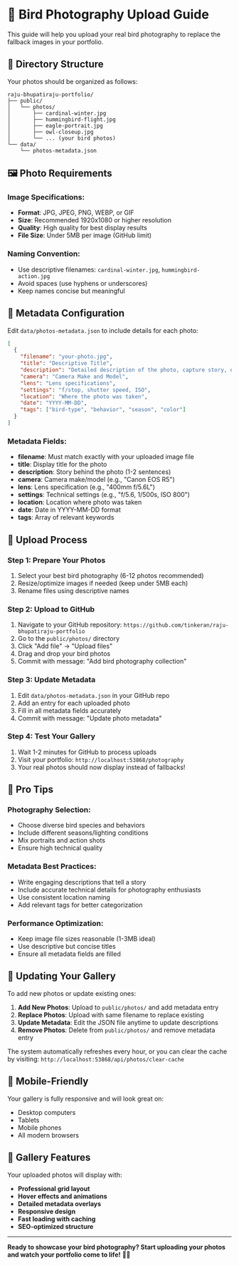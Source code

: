 # 📸 Bird Photography Upload Guide

This guide will help you upload your real bird photography to replace the fallback images in your portfolio.

## 📁 Directory Structure

Your photos should be organized as follows:

```
raju-bhupatiraju-portfolio/
├── public/
│   └── photos/
│       ├── cardinal-winter.jpg
│       ├── hummingbird-flight.jpg
│       ├── eagle-portrait.jpg
│       ├── owl-closeup.jpg
│       └── ... (your bird photos)
└── data/
    └── photos-metadata.json
```

## 🖼️ Photo Requirements

### **Image Specifications:**
- **Format**: JPG, JPEG, PNG, WEBP, or GIF
- **Size**: Recommended 1920x1080 or higher resolution
- **Quality**: High quality for best display results
- **File Size**: Under 5MB per image (GitHub limit)

### **Naming Convention:**
- Use descriptive filenames: `cardinal-winter.jpg`, `hummingbird-action.jpg`
- Avoid spaces (use hyphens or underscores)
- Keep names concise but meaningful

## 📝 Metadata Configuration

Edit `data/photos-metadata.json` to include details for each photo:

```json
[
  {
    "filename": "your-photo.jpg",
    "title": "Descriptive Title",
    "description": "Detailed description of the photo, capture story, or interesting facts about the bird.",
    "camera": "Camera Make and Model",
    "lens": "Lens specifications",
    "settings": "f/stop, shutter speed, ISO",
    "location": "Where the photo was taken",
    "date": "YYYY-MM-DD",
    "tags": ["bird-type", "behavior", "season", "color"]
  }
]
```

### **Metadata Fields:**
- **filename**: Must match exactly with your uploaded image file
- **title**: Display title for the photo
- **description**: Story behind the photo (1-2 sentences)
- **camera**: Camera make/model (e.g., "Canon EOS R5")
- **lens**: Lens specification (e.g., "400mm f/5.6L")
- **settings**: Technical settings (e.g., "f/5.6, 1/500s, ISO 800")
- **location**: Location where photo was taken
- **date**: Date in YYYY-MM-DD format
- **tags**: Array of relevant keywords

## 🚀 Upload Process

### **Step 1: Prepare Your Photos**
1. Select your best bird photography (6-12 photos recommended)
2. Resize/optimize images if needed (keep under 5MB each)
3. Rename files using descriptive names

### **Step 2: Upload to GitHub**
1. Navigate to your GitHub repository: `https://github.com/tinkeran/raju-bhupatiraju-portfolio`
2. Go to the `public/photos/` directory
3. Click "Add file" → "Upload files"
4. Drag and drop your bird photos
5. Commit with message: "Add bird photography collection"

### **Step 3: Update Metadata**
1. Edit `data/photos-metadata.json` in your GitHub repo
2. Add an entry for each uploaded photo
3. Fill in all metadata fields accurately
4. Commit with message: "Update photo metadata"

### **Step 4: Test Your Gallery**
1. Wait 1-2 minutes for GitHub to process uploads
2. Visit your portfolio: `http://localhost:53868/photography`
3. Your real photos should now display instead of fallbacks!

## 🎯 Pro Tips

### **Photography Selection:**
- Choose diverse bird species and behaviors
- Include different seasons/lighting conditions
- Mix portraits and action shots
- Ensure high technical quality

### **Metadata Best Practices:**
- Write engaging descriptions that tell a story
- Include accurate technical details for photography enthusiasts
- Use consistent location naming
- Add relevant tags for better categorization

### **Performance Optimization:**
- Keep image file sizes reasonable (1-3MB ideal)
- Use descriptive but concise titles
- Ensure all metadata fields are filled

## 🔄 Updating Your Gallery

To add new photos or update existing ones:

1. **Add New Photos**: Upload to `public/photos/` and add metadata entry
2. **Replace Photos**: Upload with same filename to replace existing
3. **Update Metadata**: Edit the JSON file anytime to update descriptions
4. **Remove Photos**: Delete from `public/photos/` and remove metadata entry

The system automatically refreshes every hour, or you can clear the cache by visiting:
`http://localhost:53868/api/photos/clear-cache`

## 📱 Mobile-Friendly

Your gallery is fully responsive and will look great on:
- Desktop computers
- Tablets
- Mobile phones
- All modern browsers

## 🎨 Gallery Features

Your uploaded photos will display with:
- **Professional grid layout**
- **Hover effects and animations**
- **Detailed metadata overlays**
- **Responsive design**
- **Fast loading with caching**
- **SEO-optimized structure**

---

**Ready to showcase your bird photography? Start uploading your photos and watch your portfolio come to life!** 🦅📸
